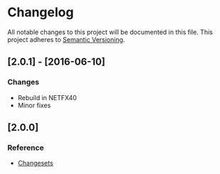 ﻿# Changelog
All notable changes to this project will be documented in this file.
This project adheres to [Semantic Versioning](http://semver.org/).

## [2.0.1] - [2016-06-10]
### Changes
- Rebuild in NETFX40
- Minor fixes

## [2.0.0]
### Reference
 - [Changesets](http://windowsformsaero.codeplex.com/SourceControl/list/changesets)
